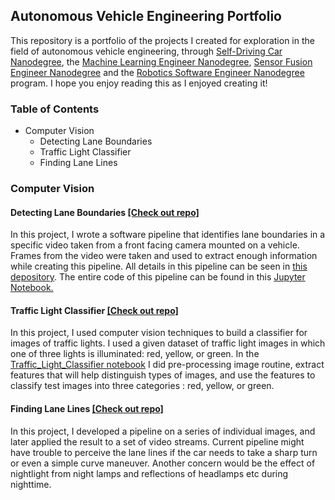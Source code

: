 ## Autonomous Vehicle Engineering Portfolio 

This repository is a portfolio of the projects I created for exploration in the field of autonomous vehicle engineering, through [Self-Driving Car Nanodegree](https://www.udacity.com/course/self-driving-car-engineer-nanodegree--nd013), the [Machine Learning Engineer Nanodegree](https://www.udacity.com/course/machine-learning-engineer-nanodegree--nd009t), [Sensor Fusion Engineer Nanodegree](https://www.udacity.com/course/sensor-fusion-engineer-nanodegree--nd313) and the [Robotics Software Engineer Nanodegree](https://www.udacity.com/course/robotics-software-engineer--nd209) program. 
I hope you enjoy reading this as I enjoyed creating it! 

### Table of Contents

- Computer Vision
  - Detecting Lane Boundaries
  - Traffic Light Classifier
  - Finding Lane Lines
  
### Computer Vision 
#### **Detecting Lane Boundaries**  [[Check out repo]](https://github.com/Arina-W/Detecting-Lane-Boundaries)
In this project, I wrote a software pipeline that identifies lane boundaries in a specific video taken from a front facing camera mounted on a vehicle. Frames from the video were  taken and used to extract enough information while creating this pipeline. All details in this pipeline can be seen in [this depository](https://github.com/Arina-W/Detecting-Lane-Boundaries). The entire code of this pipeline can be found in this [Jupyter Notebook.](http://localhost:8889/notebooks/PycharmProjects/P2/CarND-Advanced-Lane-Lines-master/AdvancedLaneFinding.ipynb)

#### **Traffic Light Classifier**   [[Check out repo]](https://github.com/Arina-W/Traffic_Light_Classifier)
In this project, I used computer vision techniques to build a classifier for images of traffic lights.
I used a given dataset of traffic light images in which one of three lights is illuminated: red, yellow, or green.
In the [Traffic_Light_Classifier notebook](https://github.com/Arina-W/Traffic_Light_Classifier/blob/master/Traffic_Light_Classifier.ipynb) I did
pre-processing image routine, extract features that will help distinguish types of images, and use the features to classify test images into three 
categories : red, yellow, or green. 

#### **Finding Lane Lines**   [[Check out repo]](https://github.com/Arina-W/Finding-Lane-Lines)
In this project, I developed a pipeline on a series of individual images, and later applied the result to a set of video streams.
Current pipeline might have trouble to perceive the lane lines if the car needs to take a sharp turn
or even a simple curve maneuver. Another concern would be the effect of nightlight from night lamps and reflections of headlamps etc
during nighttime.

